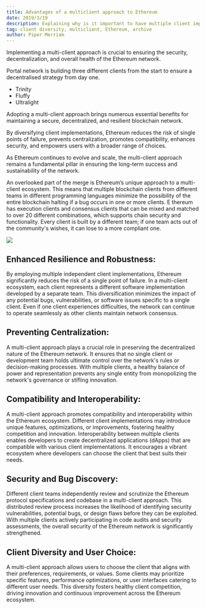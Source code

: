 ```yaml
---
title: Advantages of a multiclient approach to Ethereum
date: 2019/3/19
description: Explaining why is it important to have multiple client implementations.
tag: client diversity, multiclient, Ethereum, archive
author: Piper Merriam
---
```


Implementing a multi-client approach is crucial to ensuring the security, decentralization, and overall health of the Ethereum network.

Portal network is building three different clients from the start to ensure a decentralised strategy from day one.

- Trinity
- Fluffy
- Ultralight

Adopting a multi-client approach brings numerous essential benefits for maintaining a secure, decentralized, and resilient blockchain network.

By diversifying client implementations, Ethereum reduces the risk of single points of failure, prevents centralization, promotes compatibility, enhances security, and empowers users with a broader range of choices.

As Ethereum continues to evolve and scale, the multi-client approach remains a fundamental pillar in ensuring the long-term success and sustainability of the network.

An overlooked part of the merge is Ethereum’s unique approach to a multi-client ecosystem. This means that multiple blockchain clients from different teams in different programming languages minimize the possibility of the entire blockchain halting if a bug occurs in one or more clients.
E
thereum has execution clients and consensus clients that can be mixed and matched to over 20 different combinations, which supports chain security and functionality. Every client is built by a different team; if one team acts out of the community's wishes, it can lose to a more compliant one.

![](public/client-diversity.png)

## Enhanced Resilience and Robustness:

By employing multiple independent client implementations, Ethereum significantly reduces the risk of a single point of failure.
In a multi-client ecosystem, each client represents a different software implementation developed by a separate team.
This diversification minimizes the impact of any potential bugs, vulnerabilities, or software issues specific to a single client. Even if one client experiences difficulties, the network can continue to operate seamlessly as other clients maintain network consensus.

## Preventing Centralization:

A multi-client approach plays a crucial role in preserving the decentralized nature of the Ethereum network. It ensures that no single client or development team holds ultimate control over the network's rules or decision-making processes. With multiple clients, a healthy balance of power and representation prevents any single entity from monopolizing the network's governance or stifling innovation.

## Compatibility and Interoperability:

A multi-client approach promotes compatibility and interoperability within the Ethereum ecosystem. Different client implementations may introduce unique features, optimizations, or improvements, fostering healthy competition and innovation. Interoperability between multiple clients enables developers to create decentralized applications (dApps) that are compatible with various client implementations. It encourages a vibrant ecosystem where developers can choose the client that best suits their needs.

## Security and Bug Discovery:

Different client teams independently review and scrutinize the Ethereum protocol specifications and codebase in a multi-client approach. This distributed review process increases the likelihood of identifying security vulnerabilities, potential bugs, or design flaws before they can be exploited. With multiple clients actively participating in code audits and security assessments, the overall security of the Ethereum network is significantly strengthened.

## Client Diversity and User Choice:

A multi-client approach allows users to choose the client that aligns with their preferences, requirements, or values. Some clients may prioritize specific features, performance optimizations, or user interfaces catering to different user needs.
This diversity fosters healthy client competition, driving innovation and continuous improvement across the Ethereum ecosystem.